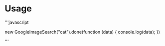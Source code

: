 
# Usage

'''javascript

new GoogleImageSearch("cat").done(function (data) {
  console.log(data);
})

'''